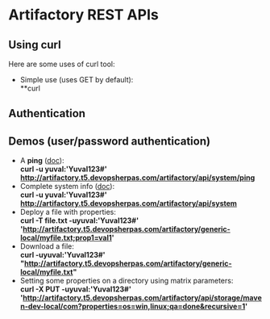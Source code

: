 # Artifactory REST APIs

## Using curl

Here are some uses of curl tool:  
- Simple use (uses GET by default):  
**curl 


## Authentication



## Demos (user/password authentication)

- A **ping** ([doc](https://www.jfrog.com/confluence/display/JFROG/Artifactory+REST+API#ArtifactoryRESTAPI-SystemHealthPing)):  
**curl -u yuval:'Yuval123#'  http://artifactory.t5.devopsherpas.com/artifactory/api/system/ping**
- Complete system info ([doc](https://www.jfrog.com/confluence/display/JFROG/Artifactory+REST+API#ArtifactoryRESTAPI-SystemInfo)):  
**curl -u yuval:'Yuval123#' http://artifactory.t5.devopsherpas.com/artifactory/api/system**
- Deploy a file with properties:  
**curl -T file.txt -uyuval:'Yuval123#'  'http://artifactory.t5.devopsherpas.com/artifactory/generic-local/myfile.txt;prop1=val1'**
- Download a file:  
**curl  -uyuval:'Yuval123#' "http://artifactory.t5.devopsherpas.com/artifactory/generic-local/myfile.txt"**
- Setting some properties on a directory using matrix parameters:  
**curl -X PUT -uyuval:'Yuval123#'  'http://artifactory.t5.devopsherpas.com/artifactory/api/storage/maven-dev-local/com?properties=os=win,linux;qa=done&recursive=1'**
